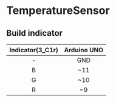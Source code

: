 # TemperatureSensor
## Build indicator
| Indicator(3_C1r) | Arduino UNO |
| :---: | :---: |
| - | GND |
| B | ~11 |
| G | ~10 |
| R | ~9 |

